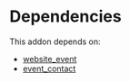 # Dependencies

This addon depends on:

- [website_event](https://github.com/bringout/oca-ocb-website/tree/788e7f32fd5041ab360d8f77cfd016012d805e7b/odoo-bringout-oca-ocb-website_event)
- [event_contact](https://github.com/bringout/oca-mrp)
